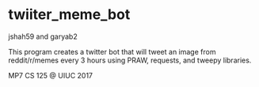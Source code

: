 # twiiter_meme_bot
jshah59 and garyab2

This program creates a twitter bot that will tweet an image from reddit/r/memes every 
3 hours using PRAW, requests, and tweepy libraries.

MP7 CS 125 @ UIUC 2017
